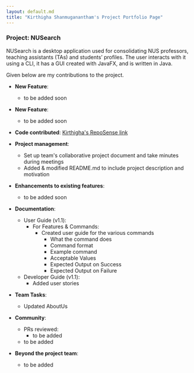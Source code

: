 ```yaml
---
layout: default.md
title: "Kirthigha Shanmuganantham's Project Portfolio Page"
---
```


### Project: NUSearch

NUSearch is a desktop application used for consolidating NUS professors, teaching assistants (TAs) and students’ profiles. The user interacts with it using a CLI, it has a GUI created with JavaFX, and is written in Java.

Given below are my contributions to the project.

* **New Feature**:
    * to be added soon

* **New Feature**:
    * to be added soon

* **Code contributed**: [Kirthigha's RepoSense link](https://nus-cs2103-ay2324s1.github.io/tp-dashboard/?search=kayabuttertoastt&breakdown=true)

* **Project management**:
    * Set up team's collaborative project document and take minutes during meetings
    * Added & modified README.md to include project description and motivation

* **Enhancements to existing features**:
    * to be added soon

* **Documentation**:
    * User Guide (v1.1):
        * For Features & Commands:
            * Created user guide for the various commands
              * What the command does 
              * Command format 
              * Example command
              * Acceptable Values
              * Expected Output on Success 
              * Expected Output on Failure
    * Developer Guide (v1.1):
        * Added user stories

* **Team Tasks**:
    * Updated AboutUs

* **Community**:
    * PRs reviewed:
        * to be added
    * to be added

* **Beyond the project team**:
    * to be added

